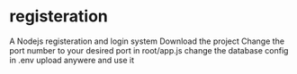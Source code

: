 # registeration
A Nodejs registeration and login system
Download the project
Change the port number to your desired port in root/app.js
change the database config in .env
upload anywere and use it
